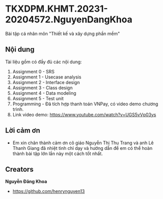 # TKXDPM.KHMT.20231-20204572.NguyenDangKhoa
Bài tập cá nhân môn "Thiết kế và xây dựng phần mềm"

## Nội dung
Tài liệu gồm có đầy đủ các nội dung: 
1. Assignment 0 - SRS
2. Assignment 1 - Usecase analysis
3. Assignment 2 - Interface design
4. Assignment 3 - Class design
5. Assignment 4 - Data modeling
6. Assignment 5 - Test unit
7. Programming - Đã tích hợp thanh toán VNPay, có video demo chương trình.
8. Link video demo: <https://www.youtube.com/watch?v=UGS5vVp03ys>

## Lời cảm ơn
- Em xin chân thành cảm ơn cô giáo Nguyễn Thị Thu Trang và anh Lê Thanh Giang đã nhiệt tình chỉ dạy và hướng dẫn để em có thể hoàn thành bài tập lớn lần này một cách tốt nhất.
## Creators

**Nguyễn Đăng Khoa**

- <https://github.com/henrynguyen13>
